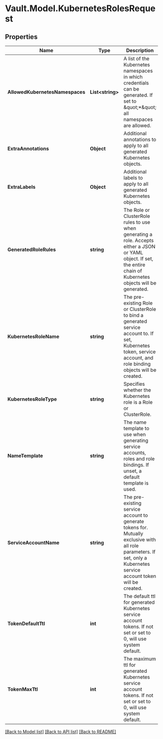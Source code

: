 # Vault.Model.KubernetesRolesRequest

## Properties

Name | Type | Description | Notes
------------ | ------------- | ------------- | -------------
**AllowedKubernetesNamespaces** | **List&lt;string&gt;** | A list of the Kubernetes namespaces in which credentials can be generated. If set to \&quot;*\&quot; all namespaces are allowed. | 
**ExtraAnnotations** | **Object** | Additional annotations to apply to all generated Kubernetes objects. | [optional] 
**ExtraLabels** | **Object** | Additional labels to apply to all generated Kubernetes objects. | [optional] 
**GeneratedRoleRules** | **string** | The Role or ClusterRole rules to use when generating a role. Accepts either a JSON or YAML object. If set, the entire chain of Kubernetes objects will be generated. | [optional] 
**KubernetesRoleName** | **string** | The pre-existing Role or ClusterRole to bind a generated service account to. If set, Kubernetes token, service account, and role binding objects will be created. | [optional] 
**KubernetesRoleType** | **string** | Specifies whether the Kubernetes role is a Role or ClusterRole. | [optional] [default to "Role"]
**NameTemplate** | **string** | The name template to use when generating service accounts, roles and role bindings. If unset, a default template is used. | [optional] 
**ServiceAccountName** | **string** | The pre-existing service account to generate tokens for. Mutually exclusive with all role parameters. If set, only a Kubernetes service account token will be created. | [optional] 
**TokenDefaultTtl** | **int** | The default ttl for generated Kubernetes service account tokens. If not set or set to 0, will use system default. | [optional] 
**TokenMaxTtl** | **int** | The maximum ttl for generated Kubernetes service account tokens. If not set or set to 0, will use system default. | [optional] 

[[Back to Model list]](../README.md#documentation-for-models) [[Back to API list]](../README.md#documentation-for-api-endpoints) [[Back to README]](../README.md)

